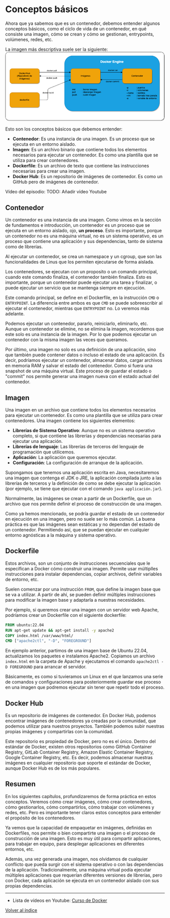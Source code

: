 # Conceptos básicos 
Ahora que ya sabemos que es un contenedor, debemos entender algunos conceptos básicos, como el ciclo de vida de un contenedor, en qué consiste una imagen, cómo se crean y cómo se gestionan, entrypoints, volúmenes, redes, etc.

La imagen más descriptiva suele ser la siguiente:
![](diagramas/workflow.drawio.png)

Esto son los conceptos básicos que debemos entender:
* **Contenedor**: Es una instancia de una imagen. Es un proceso que se ejecuta en un entorno aislado.
* **Imagen**: Es un archivo binario que contiene todos los elementos necesarios para ejecutar un contenedor. Es como una plantilla que se utiliza para crear contenedores.
* **Dockerfile**: Es un archivo de texto que contiene las instrucciones necesarias para crear una imagen.
* **Docker Hub**: Es un repositorio de imágenes de contenedor. Es como un GitHub pero de imágenes de contenedor.

Vídeo del episodio:
TODO: Añadir vídeo Youtube


## Contenedor
Un contenedor es una instancia de una imagen. Como vimos en la sección de fundamentos e introducción, un contenedor es un proceso que se ejecuta en un entorno aislado, ojo, **un proceso**. Esto es importante, porque un contenedor no es una máquina virtual, no es un sistema operativo, es un proceso que contiene una aplicación y sus dependencias, tanto de sistema como de librerías. 

Al ejecutar un contenedor, se crea un namespace y un cgroup, que son las funcionalidades de Linus que los permiten ejecutarse de forma aislada.

Los contenedores, se ejecutan con un proposito o un comando principal, cuando este comando finaliza, el contenedor también finaliza. Esto es importante, porque un contenedor puede ejecutar una tarea y finalizar, o puede ejecutar un servicio que se mantenga siempre en ejecución.

Este comando principal, se define en el Dockerfile, en la instrucción `CMD` o `ENTRYPOINT`. La diferencia entre ambos es que `CMD` se puede sobreescribir al ejecutar el contenedor, mientras que `ENTRYPOINT` no. Lo veremos más adelante.

Podemos ejecutar un contenedor, pararlo, reiniciarlo, eliminarlo, etc. Aunque un contenedor se elimine, no se elimina la imagen, recordemos que este solo es una instancia de la imagen. Por lo que podemos ejecutar un contenedor con la misma imagen las veces que queramos.

Por último, una imagen no solo es una definición de una aplicación, sino que también puede contener datos o incluso el estado de una aplicación. Es decir, podríamos ejecutar un contenedor, almacenar datos, cargar archivos en memoria RAM y salvar el estado del contenedor. Como si fuera una snapshot de una máquina virtual. Este proceso de guardar el estado o "commit" nos permite generar una imagen nueva con el estado actual del contenedor.

## Imagen
Una imagen en un archivo que contiene todos los elementos necesarios para ejecutar un contenedor. Es como una plantilla que se utiliza para crear contenedores. Una imagen contiene los siguientes elementos:
* **Librerías de Sistema Operativo**: Aunque no es un sistema operativo completo, si que contiene las librerías y dependencias necesarias para ejecutar una aplicación.
* **Librerías de lenguaje**: Las librerías de terceros del lenguaje de programación que utilicemos.
* **Aplicación**: La aplicación que queremos ejecutar.
* **Configuración**: La configuración de arranque de la aplicación.

Supongamos que tenemos una aplicación escrita en Java, necesitaremos una imagen que contenga el JDK o JRE, la aplicación compilada junto a las librerías de terceros y la definición de como se debe ejecutar la aplicación (por ejemplo, se tiene que ejecutar con el comando `java applicación.jar`).

Normalmente, las imágenes se crean a partir de un Dockerfile, que un archivo que nos permite definir el proceso de construcción de una imagen.

Como ya hemos mencionado, se podría guardar el estado de un contenedor en ejecución en una imagen, pero no suele ser lo más común. La buena práctica es que las imágenes sean estáticas y no dependan del estado de un contenedor. Permitiendo así, que se puedan ejecutar en cualquier entorno agnósticas a la máquina y sistema operativo.

## Dockerfile
Estos archivos, son un conjunto de instrucciones secuenciales que le especifican a Docker cómo construir una imagen. Permite usar múltiplles instrucciones para instalar dependencias, copiar archivos, definir variables de entorno, etc.

Suelen comenzar por una instrucción `FROM`, que define la imagen base que se va a utilizar. A partir de ahí, se pueden definir múltiples instrucciones para modificar la imagen base y adaptarla a nuestras necesidades.

Por ejemplo, si queremos crear una imagen con un servidor web Apache, podríamos crear un Dockerfile con el siguiente dockerfile:
```Dockerfile
FROM ubuntu:22.04
RUN apt-get update && apt-get install -y apache2
COPY index.html /var/www/html/
CMD ["apache2ctl", "-D", "FOREGROUND"]
```
En ejemplo anterior, partimos de una imagen base de Ubuntu 22.04, actualizamos los paquetes e instalamos Apache2. Copiamos un archivo `index.html` en la carpeta de Apache y ejecutamos el comando `apache2ctl -D FOREGROUND` para arrancar el servidor.

Básicamente, es como si tuvieramos un Linux en el que lanzamos una serie de comandos y configuraciones para posteriormente guardar ese proceso en una imagen que podremos ejecutar sin tener que repetir todo el proceso.

## Docker Hub
Es un repositorio de imágenes de contenedor. En Docker Hub, podemos encontrar imágenes de contenedores ya creadas por la comunidad, que podemos utilizar para nuestros proyectos. También podemos subir nuestras propias imágenes y compartirlas con la comunidad.

Este repositorio es propiedad de Docker, pero no es el único. Dentro del estándar de Docker, existen otros repositorios como GitHub Container Registry, GitLab Container Registry, Amazon Elastic Container Registry, Google Container Registry, etc. Es decir, podemos almacenar nuestras imágenes en cualquier repositorio que soporte el estándar de Docker, aunque Docker Hub es de los más populares. 

## Resumen
En los siguientes capítulos, profundizaremos de forma práctica en estos conceptos. Veremos cómo crear imágenes, cómo crear contenedores, cómo gestionarlos, cómo compartirlos, cómo trabajar con volúmenes y redes, etc. Pero es importante tener claros estos conceptos para entender el propósito de los contenedores.

Ya vemos que la capacidad de empaquetar en imágenes, definidas en Dockerfiles, nos permite o bien compartirte una imagen o el proceso de construcción de una imagen. Esto es muy útil para compartir aplicaciones, para trabajar en equipo, para desplegar aplicaciones en diferentes entornos, etc.

Además, una vez generada una imagen, nos olvidamos de cualquier conflicto que pueda surgir con el sistema operativo o con las dependencias de la aplicación. Tradicionalmente, una máquina virtual podía ejecutar múltiples aplicaciones que requerían diferentes versiones de librerías, pero con Docker, cada aplicación se ejecuta en un contenedor aislado con sus propias dependencias.




---
* Lista de vídeos en Youtube: [Curso de Docker](https://www.youtube.com/playlist?list=PLQhxXeq1oc2n7YnjRhq7qVMzZWtDY7Zz0)

[Volver al índice](README.md#índice)